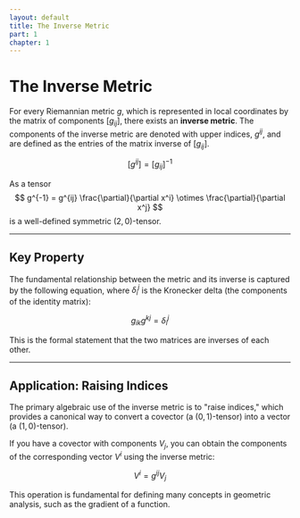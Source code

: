 ```yaml
---
layout: default
title: The Inverse Metric
part: 1
chapter: 1
---
```


# The Inverse Metric

For every Riemannian metric $g$, which is represented in local coordinates by the matrix of components $[g_{ij}]$, there exists an **inverse metric**. The components of the inverse metric are denoted with upper indices, $g^{ij}$, and are defined as the entries of the matrix inverse of $[g_{ij}]$.

$$
[g^{ij}] = [g_{ij}]^{-1}
$$

As a tensor
$$
g^{-1} = g^{ij} \frac{\partial}{\partial x^i} \otimes \frac{\partial}{\partial x^j}
$$
is a well-defined symmetric $(2,0)$-tensor.

---
## Key Property

The fundamental relationship between the metric and its inverse is captured by the following equation, where $\delta_i^j$ is the Kronecker delta (the components of the identity matrix):

$$
g_{ik}g^{kj} = \delta_i^j
$$

This is the formal statement that the two matrices are inverses of each other.

---
## Application: Raising Indices

The primary algebraic use of the inverse metric is to "raise indices," which provides a canonical way to convert a covector (a $(0,1)$-tensor) into a vector (a $(1,0)$-tensor).

If you have a covector with components $V_j$, you can obtain the components of the corresponding vector $V^i$ using the inverse metric:

$$
V^i = g^{ij}V_j
$$

This operation is fundamental for defining many concepts in geometric analysis, such as the gradient of a function.
